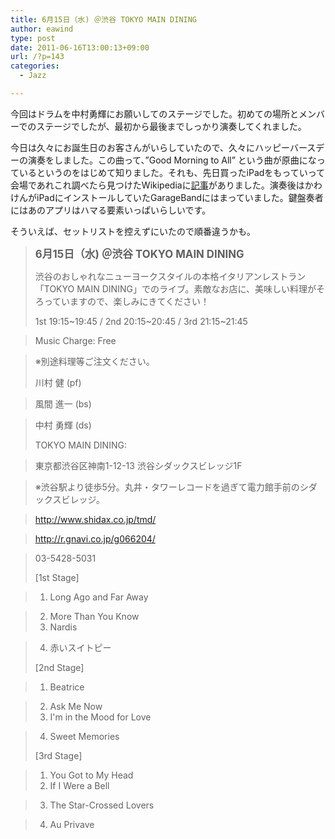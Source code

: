 ```yaml
---
title: 6月15日（水) ＠渋谷 TOKYO MAIN DINING
author: eawind
type: post
date: 2011-06-16T13:00:13+09:00
url: /?p=143
categories:
  - Jazz

---
```

今回はドラムを中村勇輝にお願いしてのステージでした。初めての場所とメンバーでのステージでしたが、最初から最後までしっかり演奏してくれました。

今日は久々にお誕生日のお客さんがいらしていたので、久々にハッピーバースデーの演奏をしました。この曲って、&#8221;Good Morning to All&#8221; という曲が原曲になっているというのをはじめて知りました。それも、先日買ったiPadをもっていって会場であれこれ調べたら見つけたWikipediaに<a href="http://ja.wikipedia.org/wiki/%E3%83%8F%E3%83%83%E3%83%94%E3%83%BC%E3%83%90%E3%83%BC%E3%82%B9%E3%83%87%E3%83%BC%E3%83%88%E3%82%A5%E3%83%BC%E3%83%A6%E3%83%BC" target="_blank" rel="noopener noreferrer">記事</a>がありました。演奏後はかわけんがiPadにインストールしていたGarageBandにはまっていました。鍵盤奏者にはあのアプリはハマる要素いっぱいらしいです。

そういえば、セットリストを控えずにいたので順番違うかも。

> **<big>6月15日（水) ＠渋谷 TOKYO MAIN DINING</big>**
> 
> 渋谷のおしゃれなニューヨークスタイルの本格イタリアンレストラン「TOKYO MAIN DINING」でのライブ。素敵なお店に、美味しい料理がそろっていますので、楽しみにきてください！
> 
> 1st 19:15~19:45 / 2nd 20:15~20:45 / 3rd 21:15~21:45
  
> Music Charge: Free
  
> ※別途料理等ご注文ください。
> 
> 川村 健 (pf)
  
> 風間 進一 (bs)
  
> 中村 勇輝 (ds)
> 
> TOKYO MAIN DINING:
  
> 東京都渋谷区神南1-12-13 渋谷シダックスビレッジ1F
  
> ※渋谷駅より徒歩5分。丸井・タワーレコードを過ぎて電力館手前のシダックスビレッジ。
  
> http://www.shidax.co.jp/tmd/
  
> <a href="http://r.gnavi.co.jp/g066204/" target="_blank" rel="noopener noreferrer">http://r.gnavi.co.jp/g066204/</a>
  
> 03-5428-5031
> 
> [1st Stage]
  
> 1. Long Ago and Far Away
  
> 2. More Than You Know  
> 3. Nardis
  
> 4. 赤いスイトピー
> 
> [2nd Stage]
  
> 1. Beatrice
  
> 2. Ask Me Now  
> 3. I'm in the Mood for Love
  
> 4. Sweet Memories
> 
> [3rd Stage]
  
> 1. You Got to My Head  
> 2. If I Were a Bell
  
> 3. The Star-Crossed Lovers
  
> 4. Au Privave

